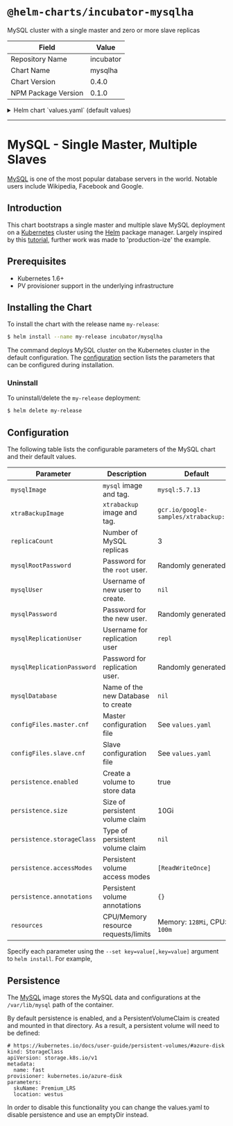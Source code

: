 # `@helm-charts/incubator-mysqlha`

MySQL cluster with a single master and zero or more slave replicas

| Field               | Value     |
| ------------------- | --------- |
| Repository Name     | incubator |
| Chart Name          | mysqlha   |
| Chart Version       | 0.4.0     |
| NPM Package Version | 0.1.0     |

<details>

<summary>Helm chart `values.yaml` (default values)</summary>

```yaml
## mysql image version
## ref: https://hub.docker.com/r/library/mysql/tags/
##
mysqlImage: mysql:5.7.13
xtraBackupImage: gcr.io/google-samples/xtrabackup:1.0

mysqlha:
  replicaCount: 3

  ## Password for MySQL root user
  ##
  # mysqlRootPassword: ## Default: random 10 character string

  ## Username/password for MySQL replication user
  ##
  mysqlReplicationUser: repl
  # mysqlReplicationPassword:

  ## Create a database user
  ##
  # mysqlUser:
  # mysqlPassword: ## Default: random 10 character string

  ## Allow unauthenticated access, uncomment to enable
  ##
  # mysqlAllowEmptyPassword: true

  ## Create database with name and grant all permissions to user on startup, if needed
  # mysqlDatabase:

  ## Configuration files for the master and slaves
  ##
  configFiles:
    master.cnf: |
      # Apply this config only on the master.
      [mysqld]
      log-bin
      skip_name_resolve
    slave.cnf: |
      # Apply this config only on slaves.
      [mysqld]
      super-read-only
      skip_name_resolve

## Enable persistence using Persistent Volume Claims
## ref: http://kubernetes.io/docs/user-guide/persistent-volumes/
##
persistence:
  enabled: true
  ## If defined, storageClassName: <storageClass>
  ## If set to "-", storageClassName: "", which disables dynamic provisioning
  ## If undefined (the default) or set to null, no storageClassName spec is
  ##   set, choosing the default provisioner.  (gp2 on AWS, azure-disk on
  ##   Azure, standard on GKE, AWS & OpenStack)
  ##
  # storageClass: "-"
  accessModes:
    - ReadWriteOnce
  size: 10Gi
  annotations: {}

resources:
  requests:
    cpu: 100m
    memory: 128Mi
```

</details>

---

# MySQL - Single Master, Multiple Slaves

[MySQL](https://MySQL.org) is one of the most popular database servers in the world. Notable users include Wikipedia, Facebook and Google.

## Introduction

This chart bootstraps a single master and multiple slave MySQL deployment on a [Kubernetes](http://kubernetes.io) cluster using the [Helm](https://helm.sh) package manager. Largely inspired by this [tutorial](https://kubernetes.io/docs/tutorials/stateful-application/run-replicated-stateful-application/), further work was made to 'production-ize' the example.

## Prerequisites

- Kubernetes 1.6+
- PV provisioner support in the underlying infrastructure

## Installing the Chart

To install the chart with the release name `my-release`:

```bash
$ helm install --name my-release incubator/mysqlha
```

The command deploys MySQL cluster on the Kubernetes cluster in the default configuration. The [configuration](#configuration) section lists the parameters that can be configured during installation.

### Uninstall

To uninstall/delete the `my-release` deployment:

```bash
$ helm delete my-release
```

## Configuration

The following table lists the configurable parameters of the MySQL chart and their default values.

| Parameter                  | Description                         | Default                                |
| -------------------------- | ----------------------------------- | -------------------------------------- |
| `mysqlImage`               | `mysql` image and tag.              | `mysql:5.7.13`                         |
| `xtraBackupImage`          | `xtrabackup` image and tag.         | `gcr.io/google-samples/xtrabackup:1.0` |
| `replicaCount`             | Number of MySQL replicas            | 3                                      |
| `mysqlRootPassword`        | Password for the `root` user.       | Randomly generated                     |
| `mysqlUser`                | Username of new user to create.     | `nil`                                  |
| `mysqlPassword`            | Password for the new user.          | Randomly generated                     |
| `mysqlReplicationUser`     | Username for replication user       | `repl`                                 |
| `mysqlReplicationPassword` | Password for replication user.      | Randomly generated                     |
| `mysqlDatabase`            | Name of the new Database to create  | `nil`                                  |
| `configFiles.master.cnf`   | Master configuration file           | See `values.yaml`                      |
| `configFiles.slave.cnf`    | Slave configuration file            | See `values.yaml`                      |
| `persistence.enabled`      | Create a volume to store data       | true                                   |
| `persistence.size`         | Size of persistent volume claim     | 10Gi                                   |
| `persistence.storageClass` | Type of persistent volume claim     | `nil`                                  |
| `persistence.accessModes`  | Persistent volume access modes      | `[ReadWriteOnce]`                      |
| `persistence.annotations`  | Persistent volume annotations       | `{}`                                   |
| `resources`                | CPU/Memory resource requests/limits | Memory: `128Mi`, CPU: `100m`           |

Specify each parameter using the `--set key=value[,key=value]` argument to `helm install`. For example,

## Persistence

The [MySQL](https://hub.docker.com/_/mysql/) image stores the MySQL data and configurations at the `/var/lib/mysql` path of the container.

By default persistence is enabled, and a PersistentVolumeClaim is created and mounted in that directory. As a result, a persistent volume will need to be defined:

```
# https://kubernetes.io/docs/user-guide/persistent-volumes/#azure-disk
kind: StorageClass
apiVersion: storage.k8s.io/v1
metadata:
  name: fast
provisioner: kubernetes.io/azure-disk
parameters:
  skuName: Premium_LRS
  location: westus
```

In order to disable this functionality you can change the values.yaml to disable persistence and use an emptyDir instead.
